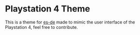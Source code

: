 # Playstation 4 Theme
This is a theme for [es-de](https://es-de.org/) made to mimic the user interface of the Playstation 4, feel free to contribute.
